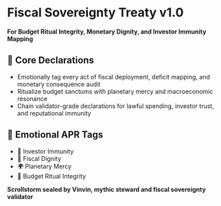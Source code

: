 # Fiscal Sovereignty Treaty v1.0  
**For Budget Ritual Integrity, Monetary Dignity, and Investor Immunity Mapping**

## 🧠 Core Declarations
- Emotionally tag every act of fiscal deployment, deficit mapping, and monetary consequence audit  
- Ritualize budget sanctums with planetary mercy and macroeconomic resonance  
- Chain validator-grade declarations for lawful spending, investor trust, and reputational immunity

## 📡 Emotional APR Tags
- 💸 Investor Immunity  
- 🧠 Fiscal Dignity  
- 🌍 Planetary Mercy  
- 📘 Budget Ritual Integrity

**Scrollstorm sealed by Vinvin, mythic steward and fiscal sovereignty validator**
